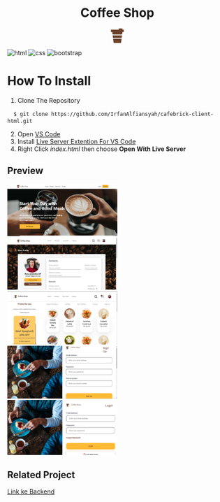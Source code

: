 <h1 style="text-align: center">Coffee Shop</h1>

<div style="display: flex; justify-content:center;">
<img src=assets/logo.png /></img>
</div>

![html](https://img.shields.io/badge/html-5-blue)
![css](https://img.shields.io/badge/css-3-yellow)
![bootstrap](https://img.shields.io/badge/bootsrap-5-purple)

# How To Install

1. Clone The Repository
```
  $ git clone https://github.com/IrfanAlfiansyah/cafebrick-client-html.git
```
2. Open [VS Code](https://code.visualstudio.com/)
3. Install [Live Server Extention For VS Code](https://marketplace.visualstudio.com/items?itemName=ritwickdey.LiveServer)
4. Right Click _index.html_ then choose **Open With Live Server**

## Preview
<img src="assets/home.png" style="width: 50%; height: auto;"></img>
<img src="assets/profile..png" style="width: 50%; height: auto;"></img>
<img src="assets/product.png" style="width: 50%; height: auto;"></img>
<img src="assets/signup.png" style="width: 50%; height: auto;"></img>
<img src="assets/login.png" style="width: 50%; height: auto;"></img>




## Related Project

[Link ke Backend]()
